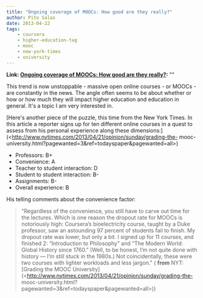 ```yaml
---
title: "Ongoing coverage of MOOCs: How good are they really?"
author: Pito Salas
date: 2013-04-22
tags:
    - coursera
    - higher-education-tag
    - mooc
    - new-york-times
    - university
---
```


**Link: [Ongoing coverage of MOOCs: How good are they really?](None):** ""



This trend is now unstoppable - massive open online courses - or MOOCs - are
constantly in the news. The angle often seems to be about whether or how or
how much they will impact higher education and education in general. It's a
topic I am very interested in.

[Here's another piece of the puzzle, this time from the New York Times. In
this article a reporter signs up for ten different online courses in a quest
to assess from his personal experience along these
dimensions:](<http://www.nytimes.com/2013/04/21/opinion/sunday/grading-the-
mooc-university.html?pagewanted=3&ref=todayspaper&pagewanted=all>)

  * Professors: B+
  * Convenience: A
  * Teacher to student interaction: D
  * Student to student interaction: B-
  * Assignments: B-
  * Overall experience: B

His telling comments about the convenience factor:

> "Regardless of the convenience, you still have to carve out time for the
> lectures. Which is one reason the dropout rate for MOOCs is notoriously
> high: Coursera’s bioelectricity course, taught by a Duke professor, saw an
> astounding 97 percent of students fail to finish. My dropout rate was lower,
> but only a bit. I signed up for 11 courses, and finished 2: “Introduction to
> Philosophy” and “The Modern World: Global History since 1760.” (Well, to be
> honest, I’m not quite done with history — I’m still stuck in the 1980s.) Not
> coincidentally, these were two courses with lighter workloads and less
> jargon." ( **from** NYT: [Grading the MOOC
> University](<http://www.nytimes.com/2013/04/21/opinion/sunday/grading-the-
> mooc-university.html?pagewanted=3&ref=todayspaper&pagewanted=all>))


